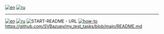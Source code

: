 [![en](https://img.shields.io/badge/lang-en-red.svg)](https://github.com/SVBazuev/my_test_tasks/blob/main/13_01_2025/README.md)
[![ru](https://img.shields.io/badge/lang-ru-blue.svg)](https://github.com/SVBazuev/my_test_tasks/blob/main/13_01_2025/README.md)  

 
---
[![en](https://img.shields.io/badge/lang-en-red.svg)](https://github.com/SVBazuev/my_test_tasks/blob/main/13_01_2025/README.md)
[![ru](https://img.shields.io/badge/lang-ru-blue.svg)](https://github.com/SVBazuev/my_test_tasks/blob/main/13_01_2025/README.ru.md)
![START-README - URL](https://img.shields.io/static/v1?label=GH%20Pages&message=START-README&color=darkgreen)
[![how-to](https://img.shields.io/badge/how-to-green.svg)](https://github.com/SVBazuev/my_test_tasks/blob/main/README.md)
https://github.com/SVBazuev/my_test_tasks/blob/main/README.md
